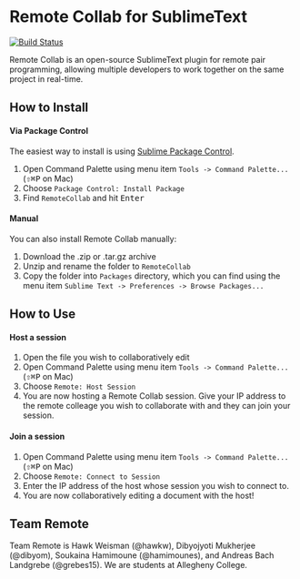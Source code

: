 Remote Collab for SublimeText 
=============================

[![Build Status](https://travis-ci.org/TeamRemote/remote-sublime.svg?branch=master)](https://travis-ci.org/TeamRemote/remote-sublime)

Remote Collab is an open-source SublimeText plugin for remote pair programming, allowing multiple developers to work together on the same project in real-time.

How to Install
--------------

#### Via Package Control

The easiest way to install is using [Sublime Package Control](https://sublime.wbond.net/).

1. Open Command Palette using menu item `Tools -> Command Palette...` (<kbd>⇧</kbd><kbd>⌘</kbd><kbd>P</kbd> on Mac)
2. Choose `Package Control: Install Package`
3. Find `RemoteCollab` and hit <kbd>Enter</kbd>

#### Manual

You can also install Remote Collab manually:

1. Download the .zip or .tar.gz archive
2. Unzip and rename the folder to `RemoteCollab`
3. Copy the folder into `Packages` directory, which you can find using the menu item `Sublime Text -> Preferences -> Browse Packages...`

How to Use
----------

#### Host a session

1. Open the file you wish to collaboratively edit
2. Open Command Palette using menu item `Tools -> Command Palette...` (<kbd>⇧</kbd><kbd>⌘</kbd><kbd>P</kbd> on Mac)
3. Choose `Remote: Host Session`
4. You are now hosting a Remote Collab session. Give your IP address to the remote colleage you wish to collaborate with and they can join your session.

#### Join a session

1. Open Command Palette using menu item `Tools -> Command Palette...` (<kbd>⇧</kbd><kbd>⌘</kbd><kbd>P</kbd> on Mac)
2. Choose `Remote: Connect to Session`
3. Enter the IP address of the host whose session you wish to connect to.
4. You are now collaboratively editing a document with the host!

Team Remote
-----------

Team Remote is Hawk Weisman (@hawkw), Dibyojyoti Mukherjee (@dibyom), Soukaina Hamimoune (@hamimounes), and Andreas Bach Landgrebe (@grebes15). We are students at Allegheny College.
